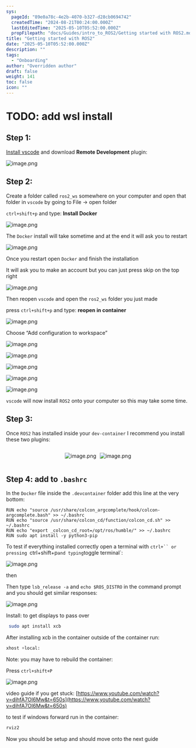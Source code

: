 ```yaml
---
sys:
  pageId: "89e0a78c-4e2b-4070-b327-d28cb0694742"
  createdTime: "2024-08-21T00:24:00.000Z"
  lastEditedTime: "2025-05-10T05:52:00.000Z"
  propFilepath: "docs/Guides/intro_to_ROS2/Getting started with ROS2.md"
title: "Getting started with ROS2"
date: "2025-05-10T05:52:00.000Z"
description: ""
tags:
  - "Onboarding"
author: "Overridden author"
draft: false
weight: 141
toc: false
icon: ""
---
```


# TODO: add wsl install

## Step 1:

[Install vscode](https://code.visualstudio.com/download) and download **Remote Development** plugin:

![image.png](https://prod-files-secure.s3.us-west-2.amazonaws.com/d518164a-d88e-44d1-a4ee-3adb3bd8bce0/efb52993-1881-4a40-b95e-6f020334f022/image.png?X-Amz-Algorithm=AWS4-HMAC-SHA256&X-Amz-Content-Sha256=UNSIGNED-PAYLOAD&X-Amz-Credential=ASIAZI2LB4662RCRVBLI%2F20250526%2Fus-west-2%2Fs3%2Faws4_request&X-Amz-Date=20250526T181131Z&X-Amz-Expires=3600&X-Amz-Security-Token=IQoJb3JpZ2luX2VjEIL%2F%2F%2F%2F%2F%2F%2F%2F%2F%2FwEaCXVzLXdlc3QtMiJHMEUCIQCMyFP1nRJX4FYVRZLZDTVT4RsHJhRs1S2ZCA5%2BTnDgyQIgUnycMkh7qpd7AqteOahYjJPUU1xfASQd6%2FxJH%2FY0kT0q%2FwMISxAAGgw2Mzc0MjMxODM4MDUiDKRX862FSZ1%2Byg9SyircA7vMG%2FiRQahm1jQzc%2FtlCaK5Xh%2BRYCvwodiU3uQpWiTs1%2BmwYM4JzjCEyELOG0RkXO0TFpqXTNmODl%2F30lUiz0QFwxys67nqjLAtD8g2rT1ng%2FTY6rdV2lUvp8lZQbG8zTHRV9pqCGisU4g4vbYriwva1JbwIt09mUH0KGmD%2B7ouBCJ2GAiok3JUR9KS8x%2FQcJrPTzAXMbJ0IQZR1B0hn2M%2BTWbF1VrWIT2NEq1KTJpei46cvaA6%2FoOC6WkMxKZZHppI71x87l16eE8UW5w8EopCFhjds0wi9UZ2U%2Bw4irszOGcHqhOfFzRcmRct0ao2F8fi8k3voUsmZM2oF9TAFVeKum8Bcu%2Fxkh90m4u7WKerABipuneajoxZ2aLNfVRciJiWpOvldui6wHf5Qqqs1xlSt3CuVPmsknRkZtl0NVgjOnsAR5B86sgRskXwGEi45mIOGHycubkE2W8Pq%2BGeRq91gezpidPIe04X%2FnlcEMCqOTle8BvgDv4QP01Wti93X%2F13cqH%2F2xYhFxLPjQm6DX1s4S7ppzlUeIajfg7QJegvMQ0cH12aBbtuQkaBPOZWjB049JAG72vYt1z9bdd3OvB9sssBAFh6%2Bd1QldMWDUZWRq7GUuE%2BL9pyEWVqMKjQ0sEGOqUBImgpnX5QMvuXTvZc3KiyEaySJI21ooQzZLIqGQivo6bWsKG4gt3yrgIB%2B0TZwHg4DhAKM0Y%2FBFiC51PoJT43vZmTtyuIc4ITNpzlodN0ERS2ccluz%2BOi6Jj2ohNvNONTGSEb7NQ4x9KVxwQg6zAe7z6x9ykHDI5ZxKMNhlHmF57w52KisGudp1HuZ6CXRRXesBnfXc2PbjDm41RGPbzVWXWCbpt0&X-Amz-Signature=d38f5f3eebfdab4e202e01c427c15d3e609979f535cdcd0753690fa59e3f155c&X-Amz-SignedHeaders=host&x-id=GetObject)

## Step 2:

Create a folder called `ros2_ws` somewhere on your computer and open that folder in `vscode` by going to File → open folder 

`ctrl+shift+p` and type: **Install Docker**

![image.png](https://prod-files-secure.s3.us-west-2.amazonaws.com/d518164a-d88e-44d1-a4ee-3adb3bd8bce0/2269dc0e-1cd5-47ff-bceb-c04ad9b2eab0/image.png?X-Amz-Algorithm=AWS4-HMAC-SHA256&X-Amz-Content-Sha256=UNSIGNED-PAYLOAD&X-Amz-Credential=ASIAZI2LB4662RCRVBLI%2F20250526%2Fus-west-2%2Fs3%2Faws4_request&X-Amz-Date=20250526T181131Z&X-Amz-Expires=3600&X-Amz-Security-Token=IQoJb3JpZ2luX2VjEIL%2F%2F%2F%2F%2F%2F%2F%2F%2F%2FwEaCXVzLXdlc3QtMiJHMEUCIQCMyFP1nRJX4FYVRZLZDTVT4RsHJhRs1S2ZCA5%2BTnDgyQIgUnycMkh7qpd7AqteOahYjJPUU1xfASQd6%2FxJH%2FY0kT0q%2FwMISxAAGgw2Mzc0MjMxODM4MDUiDKRX862FSZ1%2Byg9SyircA7vMG%2FiRQahm1jQzc%2FtlCaK5Xh%2BRYCvwodiU3uQpWiTs1%2BmwYM4JzjCEyELOG0RkXO0TFpqXTNmODl%2F30lUiz0QFwxys67nqjLAtD8g2rT1ng%2FTY6rdV2lUvp8lZQbG8zTHRV9pqCGisU4g4vbYriwva1JbwIt09mUH0KGmD%2B7ouBCJ2GAiok3JUR9KS8x%2FQcJrPTzAXMbJ0IQZR1B0hn2M%2BTWbF1VrWIT2NEq1KTJpei46cvaA6%2FoOC6WkMxKZZHppI71x87l16eE8UW5w8EopCFhjds0wi9UZ2U%2Bw4irszOGcHqhOfFzRcmRct0ao2F8fi8k3voUsmZM2oF9TAFVeKum8Bcu%2Fxkh90m4u7WKerABipuneajoxZ2aLNfVRciJiWpOvldui6wHf5Qqqs1xlSt3CuVPmsknRkZtl0NVgjOnsAR5B86sgRskXwGEi45mIOGHycubkE2W8Pq%2BGeRq91gezpidPIe04X%2FnlcEMCqOTle8BvgDv4QP01Wti93X%2F13cqH%2F2xYhFxLPjQm6DX1s4S7ppzlUeIajfg7QJegvMQ0cH12aBbtuQkaBPOZWjB049JAG72vYt1z9bdd3OvB9sssBAFh6%2Bd1QldMWDUZWRq7GUuE%2BL9pyEWVqMKjQ0sEGOqUBImgpnX5QMvuXTvZc3KiyEaySJI21ooQzZLIqGQivo6bWsKG4gt3yrgIB%2B0TZwHg4DhAKM0Y%2FBFiC51PoJT43vZmTtyuIc4ITNpzlodN0ERS2ccluz%2BOi6Jj2ohNvNONTGSEb7NQ4x9KVxwQg6zAe7z6x9ykHDI5ZxKMNhlHmF57w52KisGudp1HuZ6CXRRXesBnfXc2PbjDm41RGPbzVWXWCbpt0&X-Amz-Signature=6a7cf2957cb38efa53d02fb4f9612cf200438e5a67282275ad39b03b6c19f710&X-Amz-SignedHeaders=host&x-id=GetObject)

The `Docker` install will take sometime and at the end it will ask you to restart

![image.png](https://prod-files-secure.s3.us-west-2.amazonaws.com/d518164a-d88e-44d1-a4ee-3adb3bd8bce0/ed233f78-be33-4b1f-b89c-9c346c0e961e/image.png?X-Amz-Algorithm=AWS4-HMAC-SHA256&X-Amz-Content-Sha256=UNSIGNED-PAYLOAD&X-Amz-Credential=ASIAZI2LB4662RCRVBLI%2F20250526%2Fus-west-2%2Fs3%2Faws4_request&X-Amz-Date=20250526T181131Z&X-Amz-Expires=3600&X-Amz-Security-Token=IQoJb3JpZ2luX2VjEIL%2F%2F%2F%2F%2F%2F%2F%2F%2F%2FwEaCXVzLXdlc3QtMiJHMEUCIQCMyFP1nRJX4FYVRZLZDTVT4RsHJhRs1S2ZCA5%2BTnDgyQIgUnycMkh7qpd7AqteOahYjJPUU1xfASQd6%2FxJH%2FY0kT0q%2FwMISxAAGgw2Mzc0MjMxODM4MDUiDKRX862FSZ1%2Byg9SyircA7vMG%2FiRQahm1jQzc%2FtlCaK5Xh%2BRYCvwodiU3uQpWiTs1%2BmwYM4JzjCEyELOG0RkXO0TFpqXTNmODl%2F30lUiz0QFwxys67nqjLAtD8g2rT1ng%2FTY6rdV2lUvp8lZQbG8zTHRV9pqCGisU4g4vbYriwva1JbwIt09mUH0KGmD%2B7ouBCJ2GAiok3JUR9KS8x%2FQcJrPTzAXMbJ0IQZR1B0hn2M%2BTWbF1VrWIT2NEq1KTJpei46cvaA6%2FoOC6WkMxKZZHppI71x87l16eE8UW5w8EopCFhjds0wi9UZ2U%2Bw4irszOGcHqhOfFzRcmRct0ao2F8fi8k3voUsmZM2oF9TAFVeKum8Bcu%2Fxkh90m4u7WKerABipuneajoxZ2aLNfVRciJiWpOvldui6wHf5Qqqs1xlSt3CuVPmsknRkZtl0NVgjOnsAR5B86sgRskXwGEi45mIOGHycubkE2W8Pq%2BGeRq91gezpidPIe04X%2FnlcEMCqOTle8BvgDv4QP01Wti93X%2F13cqH%2F2xYhFxLPjQm6DX1s4S7ppzlUeIajfg7QJegvMQ0cH12aBbtuQkaBPOZWjB049JAG72vYt1z9bdd3OvB9sssBAFh6%2Bd1QldMWDUZWRq7GUuE%2BL9pyEWVqMKjQ0sEGOqUBImgpnX5QMvuXTvZc3KiyEaySJI21ooQzZLIqGQivo6bWsKG4gt3yrgIB%2B0TZwHg4DhAKM0Y%2FBFiC51PoJT43vZmTtyuIc4ITNpzlodN0ERS2ccluz%2BOi6Jj2ohNvNONTGSEb7NQ4x9KVxwQg6zAe7z6x9ykHDI5ZxKMNhlHmF57w52KisGudp1HuZ6CXRRXesBnfXc2PbjDm41RGPbzVWXWCbpt0&X-Amz-Signature=566a0785d9125b2023f73fb0a23fba2592991f8a2fbec94f3857cda6893b9894&X-Amz-SignedHeaders=host&x-id=GetObject)

Once you restart open `Docker` and finish the installation

It will ask you to make an account but you can just press skip on the top right

![image.png](https://prod-files-secure.s3.us-west-2.amazonaws.com/d518164a-d88e-44d1-a4ee-3adb3bd8bce0/21010ad9-1659-4fd9-9f59-9932a09b2a3d/image.png?X-Amz-Algorithm=AWS4-HMAC-SHA256&X-Amz-Content-Sha256=UNSIGNED-PAYLOAD&X-Amz-Credential=ASIAZI2LB4662RCRVBLI%2F20250526%2Fus-west-2%2Fs3%2Faws4_request&X-Amz-Date=20250526T181131Z&X-Amz-Expires=3600&X-Amz-Security-Token=IQoJb3JpZ2luX2VjEIL%2F%2F%2F%2F%2F%2F%2F%2F%2F%2FwEaCXVzLXdlc3QtMiJHMEUCIQCMyFP1nRJX4FYVRZLZDTVT4RsHJhRs1S2ZCA5%2BTnDgyQIgUnycMkh7qpd7AqteOahYjJPUU1xfASQd6%2FxJH%2FY0kT0q%2FwMISxAAGgw2Mzc0MjMxODM4MDUiDKRX862FSZ1%2Byg9SyircA7vMG%2FiRQahm1jQzc%2FtlCaK5Xh%2BRYCvwodiU3uQpWiTs1%2BmwYM4JzjCEyELOG0RkXO0TFpqXTNmODl%2F30lUiz0QFwxys67nqjLAtD8g2rT1ng%2FTY6rdV2lUvp8lZQbG8zTHRV9pqCGisU4g4vbYriwva1JbwIt09mUH0KGmD%2B7ouBCJ2GAiok3JUR9KS8x%2FQcJrPTzAXMbJ0IQZR1B0hn2M%2BTWbF1VrWIT2NEq1KTJpei46cvaA6%2FoOC6WkMxKZZHppI71x87l16eE8UW5w8EopCFhjds0wi9UZ2U%2Bw4irszOGcHqhOfFzRcmRct0ao2F8fi8k3voUsmZM2oF9TAFVeKum8Bcu%2Fxkh90m4u7WKerABipuneajoxZ2aLNfVRciJiWpOvldui6wHf5Qqqs1xlSt3CuVPmsknRkZtl0NVgjOnsAR5B86sgRskXwGEi45mIOGHycubkE2W8Pq%2BGeRq91gezpidPIe04X%2FnlcEMCqOTle8BvgDv4QP01Wti93X%2F13cqH%2F2xYhFxLPjQm6DX1s4S7ppzlUeIajfg7QJegvMQ0cH12aBbtuQkaBPOZWjB049JAG72vYt1z9bdd3OvB9sssBAFh6%2Bd1QldMWDUZWRq7GUuE%2BL9pyEWVqMKjQ0sEGOqUBImgpnX5QMvuXTvZc3KiyEaySJI21ooQzZLIqGQivo6bWsKG4gt3yrgIB%2B0TZwHg4DhAKM0Y%2FBFiC51PoJT43vZmTtyuIc4ITNpzlodN0ERS2ccluz%2BOi6Jj2ohNvNONTGSEb7NQ4x9KVxwQg6zAe7z6x9ykHDI5ZxKMNhlHmF57w52KisGudp1HuZ6CXRRXesBnfXc2PbjDm41RGPbzVWXWCbpt0&X-Amz-Signature=2e105f9901084f5c73241a1e5663ae385252c2ea717ce020fc94cf39d8b866ac&X-Amz-SignedHeaders=host&x-id=GetObject)

Then reopen `vscode` and open the `ros2_ws` folder you just made

press `ctrl+shift+p` and type: **reopen in container**

![image.png](https://prod-files-secure.s3.us-west-2.amazonaws.com/d518164a-d88e-44d1-a4ee-3adb3bd8bce0/4e93b8c2-41ad-488c-8095-c74205196118/image.png?X-Amz-Algorithm=AWS4-HMAC-SHA256&X-Amz-Content-Sha256=UNSIGNED-PAYLOAD&X-Amz-Credential=ASIAZI2LB4662RCRVBLI%2F20250526%2Fus-west-2%2Fs3%2Faws4_request&X-Amz-Date=20250526T181131Z&X-Amz-Expires=3600&X-Amz-Security-Token=IQoJb3JpZ2luX2VjEIL%2F%2F%2F%2F%2F%2F%2F%2F%2F%2FwEaCXVzLXdlc3QtMiJHMEUCIQCMyFP1nRJX4FYVRZLZDTVT4RsHJhRs1S2ZCA5%2BTnDgyQIgUnycMkh7qpd7AqteOahYjJPUU1xfASQd6%2FxJH%2FY0kT0q%2FwMISxAAGgw2Mzc0MjMxODM4MDUiDKRX862FSZ1%2Byg9SyircA7vMG%2FiRQahm1jQzc%2FtlCaK5Xh%2BRYCvwodiU3uQpWiTs1%2BmwYM4JzjCEyELOG0RkXO0TFpqXTNmODl%2F30lUiz0QFwxys67nqjLAtD8g2rT1ng%2FTY6rdV2lUvp8lZQbG8zTHRV9pqCGisU4g4vbYriwva1JbwIt09mUH0KGmD%2B7ouBCJ2GAiok3JUR9KS8x%2FQcJrPTzAXMbJ0IQZR1B0hn2M%2BTWbF1VrWIT2NEq1KTJpei46cvaA6%2FoOC6WkMxKZZHppI71x87l16eE8UW5w8EopCFhjds0wi9UZ2U%2Bw4irszOGcHqhOfFzRcmRct0ao2F8fi8k3voUsmZM2oF9TAFVeKum8Bcu%2Fxkh90m4u7WKerABipuneajoxZ2aLNfVRciJiWpOvldui6wHf5Qqqs1xlSt3CuVPmsknRkZtl0NVgjOnsAR5B86sgRskXwGEi45mIOGHycubkE2W8Pq%2BGeRq91gezpidPIe04X%2FnlcEMCqOTle8BvgDv4QP01Wti93X%2F13cqH%2F2xYhFxLPjQm6DX1s4S7ppzlUeIajfg7QJegvMQ0cH12aBbtuQkaBPOZWjB049JAG72vYt1z9bdd3OvB9sssBAFh6%2Bd1QldMWDUZWRq7GUuE%2BL9pyEWVqMKjQ0sEGOqUBImgpnX5QMvuXTvZc3KiyEaySJI21ooQzZLIqGQivo6bWsKG4gt3yrgIB%2B0TZwHg4DhAKM0Y%2FBFiC51PoJT43vZmTtyuIc4ITNpzlodN0ERS2ccluz%2BOi6Jj2ohNvNONTGSEb7NQ4x9KVxwQg6zAe7z6x9ykHDI5ZxKMNhlHmF57w52KisGudp1HuZ6CXRRXesBnfXc2PbjDm41RGPbzVWXWCbpt0&X-Amz-Signature=b440d4f8416884ca5b6c7182a9168f44d3702c308f397d6d387ab6427ad0ca1b&X-Amz-SignedHeaders=host&x-id=GetObject)

Choose “Add configuration to workspace”

![image.png](https://prod-files-secure.s3.us-west-2.amazonaws.com/d518164a-d88e-44d1-a4ee-3adb3bd8bce0/9560b282-5060-4989-ba37-97e7b2c22476/image.png?X-Amz-Algorithm=AWS4-HMAC-SHA256&X-Amz-Content-Sha256=UNSIGNED-PAYLOAD&X-Amz-Credential=ASIAZI2LB4662RCRVBLI%2F20250526%2Fus-west-2%2Fs3%2Faws4_request&X-Amz-Date=20250526T181131Z&X-Amz-Expires=3600&X-Amz-Security-Token=IQoJb3JpZ2luX2VjEIL%2F%2F%2F%2F%2F%2F%2F%2F%2F%2FwEaCXVzLXdlc3QtMiJHMEUCIQCMyFP1nRJX4FYVRZLZDTVT4RsHJhRs1S2ZCA5%2BTnDgyQIgUnycMkh7qpd7AqteOahYjJPUU1xfASQd6%2FxJH%2FY0kT0q%2FwMISxAAGgw2Mzc0MjMxODM4MDUiDKRX862FSZ1%2Byg9SyircA7vMG%2FiRQahm1jQzc%2FtlCaK5Xh%2BRYCvwodiU3uQpWiTs1%2BmwYM4JzjCEyELOG0RkXO0TFpqXTNmODl%2F30lUiz0QFwxys67nqjLAtD8g2rT1ng%2FTY6rdV2lUvp8lZQbG8zTHRV9pqCGisU4g4vbYriwva1JbwIt09mUH0KGmD%2B7ouBCJ2GAiok3JUR9KS8x%2FQcJrPTzAXMbJ0IQZR1B0hn2M%2BTWbF1VrWIT2NEq1KTJpei46cvaA6%2FoOC6WkMxKZZHppI71x87l16eE8UW5w8EopCFhjds0wi9UZ2U%2Bw4irszOGcHqhOfFzRcmRct0ao2F8fi8k3voUsmZM2oF9TAFVeKum8Bcu%2Fxkh90m4u7WKerABipuneajoxZ2aLNfVRciJiWpOvldui6wHf5Qqqs1xlSt3CuVPmsknRkZtl0NVgjOnsAR5B86sgRskXwGEi45mIOGHycubkE2W8Pq%2BGeRq91gezpidPIe04X%2FnlcEMCqOTle8BvgDv4QP01Wti93X%2F13cqH%2F2xYhFxLPjQm6DX1s4S7ppzlUeIajfg7QJegvMQ0cH12aBbtuQkaBPOZWjB049JAG72vYt1z9bdd3OvB9sssBAFh6%2Bd1QldMWDUZWRq7GUuE%2BL9pyEWVqMKjQ0sEGOqUBImgpnX5QMvuXTvZc3KiyEaySJI21ooQzZLIqGQivo6bWsKG4gt3yrgIB%2B0TZwHg4DhAKM0Y%2FBFiC51PoJT43vZmTtyuIc4ITNpzlodN0ERS2ccluz%2BOi6Jj2ohNvNONTGSEb7NQ4x9KVxwQg6zAe7z6x9ykHDI5ZxKMNhlHmF57w52KisGudp1HuZ6CXRRXesBnfXc2PbjDm41RGPbzVWXWCbpt0&X-Amz-Signature=5e917e8577c187c5db0db423188503b91da0460d37b6a7d1c207549dd64fa3ce&X-Amz-SignedHeaders=host&x-id=GetObject)

![image.png](https://prod-files-secure.s3.us-west-2.amazonaws.com/d518164a-d88e-44d1-a4ee-3adb3bd8bce0/2ee63f81-886b-48e8-a553-dc6e5eac99e4/image.png?X-Amz-Algorithm=AWS4-HMAC-SHA256&X-Amz-Content-Sha256=UNSIGNED-PAYLOAD&X-Amz-Credential=ASIAZI2LB4662RCRVBLI%2F20250526%2Fus-west-2%2Fs3%2Faws4_request&X-Amz-Date=20250526T181131Z&X-Amz-Expires=3600&X-Amz-Security-Token=IQoJb3JpZ2luX2VjEIL%2F%2F%2F%2F%2F%2F%2F%2F%2F%2FwEaCXVzLXdlc3QtMiJHMEUCIQCMyFP1nRJX4FYVRZLZDTVT4RsHJhRs1S2ZCA5%2BTnDgyQIgUnycMkh7qpd7AqteOahYjJPUU1xfASQd6%2FxJH%2FY0kT0q%2FwMISxAAGgw2Mzc0MjMxODM4MDUiDKRX862FSZ1%2Byg9SyircA7vMG%2FiRQahm1jQzc%2FtlCaK5Xh%2BRYCvwodiU3uQpWiTs1%2BmwYM4JzjCEyELOG0RkXO0TFpqXTNmODl%2F30lUiz0QFwxys67nqjLAtD8g2rT1ng%2FTY6rdV2lUvp8lZQbG8zTHRV9pqCGisU4g4vbYriwva1JbwIt09mUH0KGmD%2B7ouBCJ2GAiok3JUR9KS8x%2FQcJrPTzAXMbJ0IQZR1B0hn2M%2BTWbF1VrWIT2NEq1KTJpei46cvaA6%2FoOC6WkMxKZZHppI71x87l16eE8UW5w8EopCFhjds0wi9UZ2U%2Bw4irszOGcHqhOfFzRcmRct0ao2F8fi8k3voUsmZM2oF9TAFVeKum8Bcu%2Fxkh90m4u7WKerABipuneajoxZ2aLNfVRciJiWpOvldui6wHf5Qqqs1xlSt3CuVPmsknRkZtl0NVgjOnsAR5B86sgRskXwGEi45mIOGHycubkE2W8Pq%2BGeRq91gezpidPIe04X%2FnlcEMCqOTle8BvgDv4QP01Wti93X%2F13cqH%2F2xYhFxLPjQm6DX1s4S7ppzlUeIajfg7QJegvMQ0cH12aBbtuQkaBPOZWjB049JAG72vYt1z9bdd3OvB9sssBAFh6%2Bd1QldMWDUZWRq7GUuE%2BL9pyEWVqMKjQ0sEGOqUBImgpnX5QMvuXTvZc3KiyEaySJI21ooQzZLIqGQivo6bWsKG4gt3yrgIB%2B0TZwHg4DhAKM0Y%2FBFiC51PoJT43vZmTtyuIc4ITNpzlodN0ERS2ccluz%2BOi6Jj2ohNvNONTGSEb7NQ4x9KVxwQg6zAe7z6x9ykHDI5ZxKMNhlHmF57w52KisGudp1HuZ6CXRRXesBnfXc2PbjDm41RGPbzVWXWCbpt0&X-Amz-Signature=ec3a20b91f06c0494faeae626a91f7d414e60568087ea5cb9070594c0d80904b&X-Amz-SignedHeaders=host&x-id=GetObject)

![image.png](https://prod-files-secure.s3.us-west-2.amazonaws.com/d518164a-d88e-44d1-a4ee-3adb3bd8bce0/ae1580b2-b048-407e-aed9-b584224a7a04/image.png?X-Amz-Algorithm=AWS4-HMAC-SHA256&X-Amz-Content-Sha256=UNSIGNED-PAYLOAD&X-Amz-Credential=ASIAZI2LB4662RCRVBLI%2F20250526%2Fus-west-2%2Fs3%2Faws4_request&X-Amz-Date=20250526T181131Z&X-Amz-Expires=3600&X-Amz-Security-Token=IQoJb3JpZ2luX2VjEIL%2F%2F%2F%2F%2F%2F%2F%2F%2F%2FwEaCXVzLXdlc3QtMiJHMEUCIQCMyFP1nRJX4FYVRZLZDTVT4RsHJhRs1S2ZCA5%2BTnDgyQIgUnycMkh7qpd7AqteOahYjJPUU1xfASQd6%2FxJH%2FY0kT0q%2FwMISxAAGgw2Mzc0MjMxODM4MDUiDKRX862FSZ1%2Byg9SyircA7vMG%2FiRQahm1jQzc%2FtlCaK5Xh%2BRYCvwodiU3uQpWiTs1%2BmwYM4JzjCEyELOG0RkXO0TFpqXTNmODl%2F30lUiz0QFwxys67nqjLAtD8g2rT1ng%2FTY6rdV2lUvp8lZQbG8zTHRV9pqCGisU4g4vbYriwva1JbwIt09mUH0KGmD%2B7ouBCJ2GAiok3JUR9KS8x%2FQcJrPTzAXMbJ0IQZR1B0hn2M%2BTWbF1VrWIT2NEq1KTJpei46cvaA6%2FoOC6WkMxKZZHppI71x87l16eE8UW5w8EopCFhjds0wi9UZ2U%2Bw4irszOGcHqhOfFzRcmRct0ao2F8fi8k3voUsmZM2oF9TAFVeKum8Bcu%2Fxkh90m4u7WKerABipuneajoxZ2aLNfVRciJiWpOvldui6wHf5Qqqs1xlSt3CuVPmsknRkZtl0NVgjOnsAR5B86sgRskXwGEi45mIOGHycubkE2W8Pq%2BGeRq91gezpidPIe04X%2FnlcEMCqOTle8BvgDv4QP01Wti93X%2F13cqH%2F2xYhFxLPjQm6DX1s4S7ppzlUeIajfg7QJegvMQ0cH12aBbtuQkaBPOZWjB049JAG72vYt1z9bdd3OvB9sssBAFh6%2Bd1QldMWDUZWRq7GUuE%2BL9pyEWVqMKjQ0sEGOqUBImgpnX5QMvuXTvZc3KiyEaySJI21ooQzZLIqGQivo6bWsKG4gt3yrgIB%2B0TZwHg4DhAKM0Y%2FBFiC51PoJT43vZmTtyuIc4ITNpzlodN0ERS2ccluz%2BOi6Jj2ohNvNONTGSEb7NQ4x9KVxwQg6zAe7z6x9ykHDI5ZxKMNhlHmF57w52KisGudp1HuZ6CXRRXesBnfXc2PbjDm41RGPbzVWXWCbpt0&X-Amz-Signature=174684360f0d783cf669228a6372109e775b414693ec5c3d849609be7249c492&X-Amz-SignedHeaders=host&x-id=GetObject)

![image.png](https://prod-files-secure.s3.us-west-2.amazonaws.com/d518164a-d88e-44d1-a4ee-3adb3bd8bce0/53255b28-f75e-430f-b9e3-c0ac8577e42b/image.png?X-Amz-Algorithm=AWS4-HMAC-SHA256&X-Amz-Content-Sha256=UNSIGNED-PAYLOAD&X-Amz-Credential=ASIAZI2LB4662RCRVBLI%2F20250526%2Fus-west-2%2Fs3%2Faws4_request&X-Amz-Date=20250526T181131Z&X-Amz-Expires=3600&X-Amz-Security-Token=IQoJb3JpZ2luX2VjEIL%2F%2F%2F%2F%2F%2F%2F%2F%2F%2FwEaCXVzLXdlc3QtMiJHMEUCIQCMyFP1nRJX4FYVRZLZDTVT4RsHJhRs1S2ZCA5%2BTnDgyQIgUnycMkh7qpd7AqteOahYjJPUU1xfASQd6%2FxJH%2FY0kT0q%2FwMISxAAGgw2Mzc0MjMxODM4MDUiDKRX862FSZ1%2Byg9SyircA7vMG%2FiRQahm1jQzc%2FtlCaK5Xh%2BRYCvwodiU3uQpWiTs1%2BmwYM4JzjCEyELOG0RkXO0TFpqXTNmODl%2F30lUiz0QFwxys67nqjLAtD8g2rT1ng%2FTY6rdV2lUvp8lZQbG8zTHRV9pqCGisU4g4vbYriwva1JbwIt09mUH0KGmD%2B7ouBCJ2GAiok3JUR9KS8x%2FQcJrPTzAXMbJ0IQZR1B0hn2M%2BTWbF1VrWIT2NEq1KTJpei46cvaA6%2FoOC6WkMxKZZHppI71x87l16eE8UW5w8EopCFhjds0wi9UZ2U%2Bw4irszOGcHqhOfFzRcmRct0ao2F8fi8k3voUsmZM2oF9TAFVeKum8Bcu%2Fxkh90m4u7WKerABipuneajoxZ2aLNfVRciJiWpOvldui6wHf5Qqqs1xlSt3CuVPmsknRkZtl0NVgjOnsAR5B86sgRskXwGEi45mIOGHycubkE2W8Pq%2BGeRq91gezpidPIe04X%2FnlcEMCqOTle8BvgDv4QP01Wti93X%2F13cqH%2F2xYhFxLPjQm6DX1s4S7ppzlUeIajfg7QJegvMQ0cH12aBbtuQkaBPOZWjB049JAG72vYt1z9bdd3OvB9sssBAFh6%2Bd1QldMWDUZWRq7GUuE%2BL9pyEWVqMKjQ0sEGOqUBImgpnX5QMvuXTvZc3KiyEaySJI21ooQzZLIqGQivo6bWsKG4gt3yrgIB%2B0TZwHg4DhAKM0Y%2FBFiC51PoJT43vZmTtyuIc4ITNpzlodN0ERS2ccluz%2BOi6Jj2ohNvNONTGSEb7NQ4x9KVxwQg6zAe7z6x9ykHDI5ZxKMNhlHmF57w52KisGudp1HuZ6CXRRXesBnfXc2PbjDm41RGPbzVWXWCbpt0&X-Amz-Signature=2571e231348145f4cfe1048f6d8eb4394d799d105e6db3fe3a2540fabcea8619&X-Amz-SignedHeaders=host&x-id=GetObject)

![image.png](https://prod-files-secure.s3.us-west-2.amazonaws.com/d518164a-d88e-44d1-a4ee-3adb3bd8bce0/7c562767-5af9-4ffb-97d1-327bcdf4ee00/image.png?X-Amz-Algorithm=AWS4-HMAC-SHA256&X-Amz-Content-Sha256=UNSIGNED-PAYLOAD&X-Amz-Credential=ASIAZI2LB4662RCRVBLI%2F20250526%2Fus-west-2%2Fs3%2Faws4_request&X-Amz-Date=20250526T181131Z&X-Amz-Expires=3600&X-Amz-Security-Token=IQoJb3JpZ2luX2VjEIL%2F%2F%2F%2F%2F%2F%2F%2F%2F%2FwEaCXVzLXdlc3QtMiJHMEUCIQCMyFP1nRJX4FYVRZLZDTVT4RsHJhRs1S2ZCA5%2BTnDgyQIgUnycMkh7qpd7AqteOahYjJPUU1xfASQd6%2FxJH%2FY0kT0q%2FwMISxAAGgw2Mzc0MjMxODM4MDUiDKRX862FSZ1%2Byg9SyircA7vMG%2FiRQahm1jQzc%2FtlCaK5Xh%2BRYCvwodiU3uQpWiTs1%2BmwYM4JzjCEyELOG0RkXO0TFpqXTNmODl%2F30lUiz0QFwxys67nqjLAtD8g2rT1ng%2FTY6rdV2lUvp8lZQbG8zTHRV9pqCGisU4g4vbYriwva1JbwIt09mUH0KGmD%2B7ouBCJ2GAiok3JUR9KS8x%2FQcJrPTzAXMbJ0IQZR1B0hn2M%2BTWbF1VrWIT2NEq1KTJpei46cvaA6%2FoOC6WkMxKZZHppI71x87l16eE8UW5w8EopCFhjds0wi9UZ2U%2Bw4irszOGcHqhOfFzRcmRct0ao2F8fi8k3voUsmZM2oF9TAFVeKum8Bcu%2Fxkh90m4u7WKerABipuneajoxZ2aLNfVRciJiWpOvldui6wHf5Qqqs1xlSt3CuVPmsknRkZtl0NVgjOnsAR5B86sgRskXwGEi45mIOGHycubkE2W8Pq%2BGeRq91gezpidPIe04X%2FnlcEMCqOTle8BvgDv4QP01Wti93X%2F13cqH%2F2xYhFxLPjQm6DX1s4S7ppzlUeIajfg7QJegvMQ0cH12aBbtuQkaBPOZWjB049JAG72vYt1z9bdd3OvB9sssBAFh6%2Bd1QldMWDUZWRq7GUuE%2BL9pyEWVqMKjQ0sEGOqUBImgpnX5QMvuXTvZc3KiyEaySJI21ooQzZLIqGQivo6bWsKG4gt3yrgIB%2B0TZwHg4DhAKM0Y%2FBFiC51PoJT43vZmTtyuIc4ITNpzlodN0ERS2ccluz%2BOi6Jj2ohNvNONTGSEb7NQ4x9KVxwQg6zAe7z6x9ykHDI5ZxKMNhlHmF57w52KisGudp1HuZ6CXRRXesBnfXc2PbjDm41RGPbzVWXWCbpt0&X-Amz-Signature=cab07173cafef394842024c490bd825a5c152e4702eb831c7453fab25ce6f151&X-Amz-SignedHeaders=host&x-id=GetObject)

`vscode` will now install `ROS2` onto your computer so this may take some time.

## Step 3:

Once `ROS2` has installed inside your `dev-container` I recommend you install these two plugins:

<div style="display: flex;flex-direction: row; column-gap:10px; max-width: 630px;justify-content: center;">
<div>

![image.png](https://prod-files-secure.s3.us-west-2.amazonaws.com/d518164a-d88e-44d1-a4ee-3adb3bd8bce0/3fc3d550-5a54-4ba1-ba6b-faa01cdb7369/image.png?X-Amz-Algorithm=AWS4-HMAC-SHA256&X-Amz-Content-Sha256=UNSIGNED-PAYLOAD&X-Amz-Credential=ASIAZI2LB466ZT6NBVBM%2F20250526%2Fus-west-2%2Fs3%2Faws4_request&X-Amz-Date=20250526T181133Z&X-Amz-Expires=3600&X-Amz-Security-Token=IQoJb3JpZ2luX2VjEIL%2F%2F%2F%2F%2F%2F%2F%2F%2F%2FwEaCXVzLXdlc3QtMiJIMEYCIQDLETonpCK0O1d2EwE7Hsgd3aJAd8tbYc9hAWymqc16QAIhAJRTzQfsxWz%2BJ4onfDJ9o6E1b%2B%2Bi%2F0vYUlWQgXhPQSBqKv8DCEsQABoMNjM3NDIzMTgzODA1IgzWSYgRZ7O9H8SSTvIq3APnLg2b9UF1wbTxdWwbRATLRhnlBiSS58wMKSkXQ7BDLEF333MViL1UUStkLVNW0zGfsObXY7hbKZhVMLLXJ6jxw3smxtqx0sK7%2F1U1WB9hKQvtnNoddrdsaAxSbEFxI8C8esLABrkuIqLCWqb0B0Wo6xCexkPBsnyXQsF5QKve4IUnCQIZ43Oo%2FNlC3GkaCRgZrcdJkGuLN1i1FaB8o8XEAZF7k2OgX0v5tEiBtEPojH0ZPaDc428AAFfY94x%2FeDJFwqj2qTwj8i7CuLZspavRJsp0kZMItEModMp%2ByiqHasNrjcy%2FaT3yHqAVkR3UnbVNW%2BxZlJIt%2FQ2tlakJSYdn4La%2FEMGMAg9u2rEUJ5NA8t8dzVf%2F%2Fmp8BcflTaXJ%2FbDasHFz2dlh3m%2F4upXI3FX%2F9Lhw9wTbUOGX9cr6wDe%2BfhYmorwITRpRcJvr3XHukhx1JaAmh3BuWHeEtpuMTg90ba3zkOBxAJMCBbviQQHGCxE95Zvr5KPQ2%2BEX24rP8mkqzG4QGkJcS%2FsjeNigYAbN3WyZ1sRSReivyfAFXg%2FeHSwjyifaUN1lAi36PippR4jo8unn%2BW9SVBBrLH4A%2B%2BZKTMFCirHsw1hgKaN9ddbpSPMn1fvuyvoajMZHdTDkz9LBBjqkAU%2BqIPqq%2BvvRDNjL9VJXe0HQleJTnCX0uPHTMrjrZtf7OAAh%2By40Rk1YXFYvNqUX8l6x9sWY9Dseku4kSHmJNPgUwMMdVeee2jj6rCL3CxKYwEcBXLTcQlpAD2y8JSDFgR9whmp5alY9%2FoedHa8j2law%2F0I%2FfAGVqryVFA1cSCNZ8Tn1dygL%2Fnq%2BBwLn67xFAZzVwScJ4sTEpDPirI9BZBBDCup6&X-Amz-Signature=f7a5dc2c4e1dbb08f659337ce024f58f533f5a930d051e6eb78617e8dc2285da&X-Amz-SignedHeaders=host&x-id=GetObject)

</div>
<div>

![image.png](https://prod-files-secure.s3.us-west-2.amazonaws.com/d518164a-d88e-44d1-a4ee-3adb3bd8bce0/d994cc66-13c2-4093-a5a3-f84cf4601a82/image.png?X-Amz-Algorithm=AWS4-HMAC-SHA256&X-Amz-Content-Sha256=UNSIGNED-PAYLOAD&X-Amz-Credential=ASIAZI2LB4662HVDDABH%2F20250526%2Fus-west-2%2Fs3%2Faws4_request&X-Amz-Date=20250526T181134Z&X-Amz-Expires=3600&X-Amz-Security-Token=IQoJb3JpZ2luX2VjEIL%2F%2F%2F%2F%2F%2F%2F%2F%2F%2FwEaCXVzLXdlc3QtMiJHMEUCIQDy3Ow5LIFpwoRwiaZ%2FFPnHF5aEABl2nIgUCMRNS81JXAIgK1L8y65%2FyFc%2FdInEOprMzh0Vt%2ByI8vJNbUBcmw8ItwYq%2FwMISxAAGgw2Mzc0MjMxODM4MDUiDAFjoMDwiDNVWe1mbCrcAxR0ZhaZyCMLQOz1Dcy5IVIwe8I%2BF8w7j%2BsWJGCIlu2SJFim5Y8aQAVDOOvxw3F9b2Qd5KCAY683%2BRjajkqIXdEpZAaCtDkWxP3ZGNEv%2Fm%2Bg%2BtBWn4wbWY5ccA%2B6kJKf51MN1V5xm2xguzVIhJcwyDUv88UdxoWJY%2Fpaw9yYD7BxGtlqzJ7fMpeidlhUyl1DDX3d29xUx1JSBkMz995dtJp6T1%2BZ6NxVq2uM81vuLFO%2FcRZKqrDFVqD%2BDnumNy%2FZj2ul9mH3yptexlIMMTvNGk8H0khE9%2FMsKtDeyehQCdwHoSUWsogCUXvJ9R3JGGHErLloXv1XZvUeU8yhpwhPBAPdsaZdrdikB6dpwvI0TbkDie1NULyh8QuFHjcHZ7cIHIrE7yy2mxyGgCmCK7QB0vujB5l9XL5M%2Ff6ssUV28jjXvdsgT7uzDGnCHCb8mI32pPdE2HJQsanWg%2BG%2FQh9sEp6uoIr0gJQl6CZV2aYTPzD4tH%2BYi%2FRMY5kjo3YVKTRh5DForJpSCNb%2BvnaDNWXlbWG5mlPIib%2BlNIN2FjhZHuThMjzoFNZGc1iJ17OQYlqR%2FZ0Z2pnQ3xx6ProvOpetJlxeyAXu3XRvYk1KJ88YGIarj%2F4QCTMbOrppVRuwMIvQ0sEGOqUBUc%2FCsoY1x6jXstLU%2FJFqShu7hXMePLe%2Bs6pV6%2B2svabjW%2F77O1GynpsDpNAIpLVgXJb6EOmZIYkDmbJUgFx70V9w5%2F7RM%2FrP4xyMkonom6ZJYz7KaH%2BGaVHytToEOSpuBJRk5uMPufNFDOIfRN%2F02QCH%2FVdg%2BNuHnu9l1S2hfNqsNSebydo46pVPMC%2FICaq%2F4SZJT3pS3%2FtkfuqNlOWoBLXB4H9d&X-Amz-Signature=ecab390e3d699c3f5ea27885538b0dabf8c2aa9d15493c6d3b9c4f80a798e03a&X-Amz-SignedHeaders=host&x-id=GetObject)

</div>
</div>

## Step 4: add to `.bashrc`

In the `Docker` file inside the `.devcontainer` folder add this line at the very bottom: 

```docker
RUN echo "source /usr/share/colcon_argcomplete/hook/colcon-argcomplete.bash" >> ~/.bashrc
RUN echo "source /usr/share/colcon_cd/function/colcon_cd.sh" >> ~/.bashrc
RUN echo "export _colcon_cd_root=/opt/ros/humble/" >> ~/.bashrc
RUN sudo apt install -y python3-pip 
```

To test if everything installed correctly open a terminal with `ctrl+`` or pressing `ctrl+shift+p` and typing `toggle terminal`:

![image.png](https://prod-files-secure.s3.us-west-2.amazonaws.com/d518164a-d88e-44d1-a4ee-3adb3bd8bce0/6a4943d8-b04e-4c02-9a58-775f3384d1a5/image.png?X-Amz-Algorithm=AWS4-HMAC-SHA256&X-Amz-Content-Sha256=UNSIGNED-PAYLOAD&X-Amz-Credential=ASIAZI2LB4662RCRVBLI%2F20250526%2Fus-west-2%2Fs3%2Faws4_request&X-Amz-Date=20250526T181131Z&X-Amz-Expires=3600&X-Amz-Security-Token=IQoJb3JpZ2luX2VjEIL%2F%2F%2F%2F%2F%2F%2F%2F%2F%2FwEaCXVzLXdlc3QtMiJHMEUCIQCMyFP1nRJX4FYVRZLZDTVT4RsHJhRs1S2ZCA5%2BTnDgyQIgUnycMkh7qpd7AqteOahYjJPUU1xfASQd6%2FxJH%2FY0kT0q%2FwMISxAAGgw2Mzc0MjMxODM4MDUiDKRX862FSZ1%2Byg9SyircA7vMG%2FiRQahm1jQzc%2FtlCaK5Xh%2BRYCvwodiU3uQpWiTs1%2BmwYM4JzjCEyELOG0RkXO0TFpqXTNmODl%2F30lUiz0QFwxys67nqjLAtD8g2rT1ng%2FTY6rdV2lUvp8lZQbG8zTHRV9pqCGisU4g4vbYriwva1JbwIt09mUH0KGmD%2B7ouBCJ2GAiok3JUR9KS8x%2FQcJrPTzAXMbJ0IQZR1B0hn2M%2BTWbF1VrWIT2NEq1KTJpei46cvaA6%2FoOC6WkMxKZZHppI71x87l16eE8UW5w8EopCFhjds0wi9UZ2U%2Bw4irszOGcHqhOfFzRcmRct0ao2F8fi8k3voUsmZM2oF9TAFVeKum8Bcu%2Fxkh90m4u7WKerABipuneajoxZ2aLNfVRciJiWpOvldui6wHf5Qqqs1xlSt3CuVPmsknRkZtl0NVgjOnsAR5B86sgRskXwGEi45mIOGHycubkE2W8Pq%2BGeRq91gezpidPIe04X%2FnlcEMCqOTle8BvgDv4QP01Wti93X%2F13cqH%2F2xYhFxLPjQm6DX1s4S7ppzlUeIajfg7QJegvMQ0cH12aBbtuQkaBPOZWjB049JAG72vYt1z9bdd3OvB9sssBAFh6%2Bd1QldMWDUZWRq7GUuE%2BL9pyEWVqMKjQ0sEGOqUBImgpnX5QMvuXTvZc3KiyEaySJI21ooQzZLIqGQivo6bWsKG4gt3yrgIB%2B0TZwHg4DhAKM0Y%2FBFiC51PoJT43vZmTtyuIc4ITNpzlodN0ERS2ccluz%2BOi6Jj2ohNvNONTGSEb7NQ4x9KVxwQg6zAe7z6x9ykHDI5ZxKMNhlHmF57w52KisGudp1HuZ6CXRRXesBnfXc2PbjDm41RGPbzVWXWCbpt0&X-Amz-Signature=103e6c8b7c7c2e4b734438693b56193f68e8ed095fdb6c8831fcc018289d46b8&X-Amz-SignedHeaders=host&x-id=GetObject)

then 

Then type `lsb_release -a` and `echo $ROS_DISTRO` in the command prompt and you should get similar responses:

![image.png](https://prod-files-secure.s3.us-west-2.amazonaws.com/d518164a-d88e-44d1-a4ee-3adb3bd8bce0/3e635dec-a805-4e85-8b9e-d000e5b71a4e/image.png?X-Amz-Algorithm=AWS4-HMAC-SHA256&X-Amz-Content-Sha256=UNSIGNED-PAYLOAD&X-Amz-Credential=ASIAZI2LB4662RCRVBLI%2F20250526%2Fus-west-2%2Fs3%2Faws4_request&X-Amz-Date=20250526T181131Z&X-Amz-Expires=3600&X-Amz-Security-Token=IQoJb3JpZ2luX2VjEIL%2F%2F%2F%2F%2F%2F%2F%2F%2F%2FwEaCXVzLXdlc3QtMiJHMEUCIQCMyFP1nRJX4FYVRZLZDTVT4RsHJhRs1S2ZCA5%2BTnDgyQIgUnycMkh7qpd7AqteOahYjJPUU1xfASQd6%2FxJH%2FY0kT0q%2FwMISxAAGgw2Mzc0MjMxODM4MDUiDKRX862FSZ1%2Byg9SyircA7vMG%2FiRQahm1jQzc%2FtlCaK5Xh%2BRYCvwodiU3uQpWiTs1%2BmwYM4JzjCEyELOG0RkXO0TFpqXTNmODl%2F30lUiz0QFwxys67nqjLAtD8g2rT1ng%2FTY6rdV2lUvp8lZQbG8zTHRV9pqCGisU4g4vbYriwva1JbwIt09mUH0KGmD%2B7ouBCJ2GAiok3JUR9KS8x%2FQcJrPTzAXMbJ0IQZR1B0hn2M%2BTWbF1VrWIT2NEq1KTJpei46cvaA6%2FoOC6WkMxKZZHppI71x87l16eE8UW5w8EopCFhjds0wi9UZ2U%2Bw4irszOGcHqhOfFzRcmRct0ao2F8fi8k3voUsmZM2oF9TAFVeKum8Bcu%2Fxkh90m4u7WKerABipuneajoxZ2aLNfVRciJiWpOvldui6wHf5Qqqs1xlSt3CuVPmsknRkZtl0NVgjOnsAR5B86sgRskXwGEi45mIOGHycubkE2W8Pq%2BGeRq91gezpidPIe04X%2FnlcEMCqOTle8BvgDv4QP01Wti93X%2F13cqH%2F2xYhFxLPjQm6DX1s4S7ppzlUeIajfg7QJegvMQ0cH12aBbtuQkaBPOZWjB049JAG72vYt1z9bdd3OvB9sssBAFh6%2Bd1QldMWDUZWRq7GUuE%2BL9pyEWVqMKjQ0sEGOqUBImgpnX5QMvuXTvZc3KiyEaySJI21ooQzZLIqGQivo6bWsKG4gt3yrgIB%2B0TZwHg4DhAKM0Y%2FBFiC51PoJT43vZmTtyuIc4ITNpzlodN0ERS2ccluz%2BOi6Jj2ohNvNONTGSEb7NQ4x9KVxwQg6zAe7z6x9ykHDI5ZxKMNhlHmF57w52KisGudp1HuZ6CXRRXesBnfXc2PbjDm41RGPbzVWXWCbpt0&X-Amz-Signature=547c0015f13456e3281a809777a3fa05e8a4d1aaa7f5a01ee6c426c88c6014b1&X-Amz-SignedHeaders=host&x-id=GetObject)

Install:  to get displays to pass over

```bash
 sudo apt install xcb
```

After installing xcb in the container outside of the container run:

```python
xhost +local:
```

Note: you may have to rebuild the container:

Press `ctrl+shift+P`

![image.png](https://prod-files-secure.s3.us-west-2.amazonaws.com/d518164a-d88e-44d1-a4ee-3adb3bd8bce0/6c2be660-2618-4c38-9c26-53554f7a0b7b/image.png?X-Amz-Algorithm=AWS4-HMAC-SHA256&X-Amz-Content-Sha256=UNSIGNED-PAYLOAD&X-Amz-Credential=ASIAZI2LB4662RCRVBLI%2F20250526%2Fus-west-2%2Fs3%2Faws4_request&X-Amz-Date=20250526T181131Z&X-Amz-Expires=3600&X-Amz-Security-Token=IQoJb3JpZ2luX2VjEIL%2F%2F%2F%2F%2F%2F%2F%2F%2F%2FwEaCXVzLXdlc3QtMiJHMEUCIQCMyFP1nRJX4FYVRZLZDTVT4RsHJhRs1S2ZCA5%2BTnDgyQIgUnycMkh7qpd7AqteOahYjJPUU1xfASQd6%2FxJH%2FY0kT0q%2FwMISxAAGgw2Mzc0MjMxODM4MDUiDKRX862FSZ1%2Byg9SyircA7vMG%2FiRQahm1jQzc%2FtlCaK5Xh%2BRYCvwodiU3uQpWiTs1%2BmwYM4JzjCEyELOG0RkXO0TFpqXTNmODl%2F30lUiz0QFwxys67nqjLAtD8g2rT1ng%2FTY6rdV2lUvp8lZQbG8zTHRV9pqCGisU4g4vbYriwva1JbwIt09mUH0KGmD%2B7ouBCJ2GAiok3JUR9KS8x%2FQcJrPTzAXMbJ0IQZR1B0hn2M%2BTWbF1VrWIT2NEq1KTJpei46cvaA6%2FoOC6WkMxKZZHppI71x87l16eE8UW5w8EopCFhjds0wi9UZ2U%2Bw4irszOGcHqhOfFzRcmRct0ao2F8fi8k3voUsmZM2oF9TAFVeKum8Bcu%2Fxkh90m4u7WKerABipuneajoxZ2aLNfVRciJiWpOvldui6wHf5Qqqs1xlSt3CuVPmsknRkZtl0NVgjOnsAR5B86sgRskXwGEi45mIOGHycubkE2W8Pq%2BGeRq91gezpidPIe04X%2FnlcEMCqOTle8BvgDv4QP01Wti93X%2F13cqH%2F2xYhFxLPjQm6DX1s4S7ppzlUeIajfg7QJegvMQ0cH12aBbtuQkaBPOZWjB049JAG72vYt1z9bdd3OvB9sssBAFh6%2Bd1QldMWDUZWRq7GUuE%2BL9pyEWVqMKjQ0sEGOqUBImgpnX5QMvuXTvZc3KiyEaySJI21ooQzZLIqGQivo6bWsKG4gt3yrgIB%2B0TZwHg4DhAKM0Y%2FBFiC51PoJT43vZmTtyuIc4ITNpzlodN0ERS2ccluz%2BOi6Jj2ohNvNONTGSEb7NQ4x9KVxwQg6zAe7z6x9ykHDI5ZxKMNhlHmF57w52KisGudp1HuZ6CXRRXesBnfXc2PbjDm41RGPbzVWXWCbpt0&X-Amz-Signature=69895a48bc017fa1173812e6a9730338234c326d5530e4df39d9fb4ea16c6ee7&X-Amz-SignedHeaders=host&x-id=GetObject)

video guide if you get stuck: [https://www.youtube.com/watch?v=dihfA7Ol6Mw&t=650s](https://www.youtube.com/watch?v=dihfA7Ol6Mw&t=650s)

to test if windows forward run in the container:

```bash
rviz2
```

Now you should be setup and should move onto the next guide 
